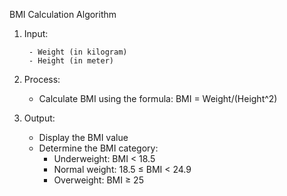  BMI Calculation Algorithm

1. Input: 
 
        - Weight (in kilogram)
        - Height (in meter)

3. Process:
    - Calculate BMI using the formula: 
       BMI = Weight/(Height^2)
      

 4. Output:
    - Display the BMI value
    - Determine the BMI category:
      - Underweight: BMI < 18.5
      - Normal weight: 18.5 ≤ BMI < 24.9
      - Overweight:  BMI ≥ 25
      
